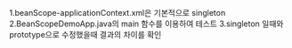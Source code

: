 1.beanScope-applicationContext.xml은 기본적으로 singleton  
2.BeanScopeDemoApp.java의 main 함수를 이용하여 테스트
3.singleton 일때와 prototype으로 수정했을때 결과의 차이를 확인
